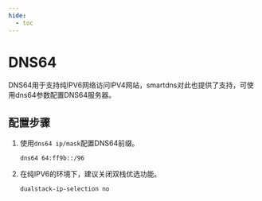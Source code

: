 ```yaml
---
hide:
  - toc
---
```


# DNS64

DNS64用于支持纯IPV6网络访问IPV4网站，smartdns对此也提供了支持，可使用dns64参数配置DNS64服务器。

## 配置步骤

1. 使用`dns64 ip/mask`配置DNS64前缀。

    ```shell
    dns64 64:ff9b::/96
    ```

1. 在纯IPV6的环境下，建议关闭双栈优选功能。

    ```shell
    dualstack-ip-selection no
    ```
